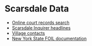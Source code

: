 Scarsdale Data
===================

* [Online court records search](http://www.courtreference.com/Courts-Online.php?court_records=Scarsdale_Village_Court&court=12500)
* [Scarsdale Inquirer headlines](http://www.scarsdalenews.com/Scarsdale_Inquirer/SCARSDALE_NEWS_Archives.html)
* [Village contacts](http://www.scarsdale.com/ContactUs.aspx)
* [New York State FOIL documentation](http://www.dos.ny.gov/coog/right_to_know.html)
